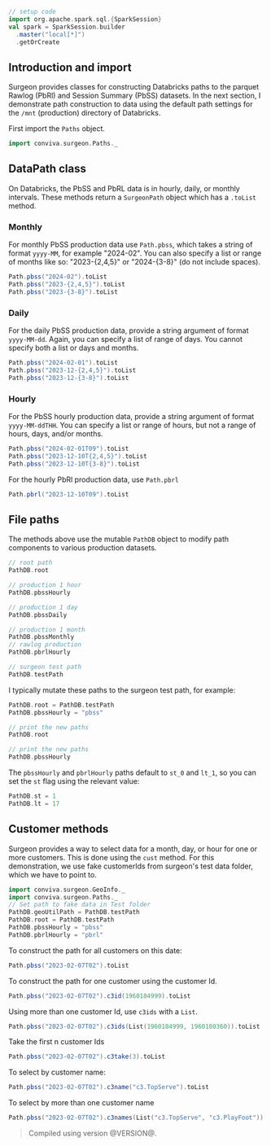 ```scala mdoc
// setup code
import org.apache.spark.sql.{SparkSession}
val spark = SparkSession.builder
  .master("local[*]")
  .getOrCreate
```

## Introduction and import

Surgeon provides classes for constructing Databricks paths to the parquet Rawlog (PbRl) and
Session Summary (PbSS) datasets. In the next section, I demonstrate path construction to data using the default path settings for  the `/mnt` (production)  directory of Databricks.

First import the `Paths` object. 

```scala mdoc 
import conviva.surgeon.Paths._
```

## DataPath class

On Databricks, the PbSS and PbRL data is in hourly, daily, or monthly intervals. These methods return a `SurgeonPath` object which has a `.toList` method.

### Monthly 
For monthly PbSS production data use `Path.pbss`, which takes a string of format `yyyy-MM`, for example "2024-02". You can also specify a list or range of months like so: "2023-{2,4,5}" or "2024-{3-8}" (do not include spaces).

```scala mdoc
Path.pbss("2024-02").toList
Path.pbss("2023-{2,4,5}").toList
Path.pbss("2023-{3-8}").toList
```

### Daily

For the daily PbSS production data, provide a string argument of format
`yyyy-MM-dd`. Again, you can specify a list of range of days. You cannot
specify both a list or days and months. 

```scala mdoc 
Path.pbss("2024-02-01").toList
Path.pbss("2023-12-{2,4,5}").toList
Path.pbss("2023-12-{3-8}").toList
```

### Hourly

For the PbSS hourly production data, provide a string argument of format
`yyyy-MM-ddTHH`. You can specify a list or range of hours, but not a range of hours, days,
and/or months. 

```scala mdoc 
Path.pbss("2024-02-01T09").toList
Path.pbss("2023-12-10T{2,4,5}").toList
Path.pbss("2023-12-10T{3-8}").toList
```
For the hourly PbRl production data, use `Path.pbrl`

```scala mdoc 
Path.pbrl("2023-12-10T09").toList
```

## File paths

The methods above use the mutable `PathDB` object to modify path components to various production datasets.

```scala mdoc 
// root path
PathDB.root

// production 1 hour
PathDB.pbssHourly    

// production 1 day   
PathDB.pbssDaily     

// production 1 month
PathDB.pbssMonthly   
// rawlog production
PathDB.pbrlHourly    

// surgeon test path
PathDB.testPath      
```

I typically mutate these paths to the surgeon test path, for example:

```scala mdoc
PathDB.root = PathDB.testPath 
PathDB.pbssHourly = "pbss"    

// print the new paths
PathDB.root                   

// print the new paths
PathDB.pbssHourly             
```



The `pbssHourly` and `pbrlHourly`  paths default to `st_0` and `lt_1`, so you can set the `st`
flag using the relevant value:

```scala mdoc 
PathDB.st = 1
PathDB.lt = 17
```

## Customer methods

Surgeon provides a way to select data for a month, day, or hour for one or more
customers. This is done using the `cust` method. For this demonstration, we use
fake customerIds from surgeon's test data folder, which we have to point to.

```scala mdoc
import conviva.surgeon.GeoInfo._
import conviva.surgeon.Paths._
// Set path to fake data in Test folder
PathDB.geoUtilPath = PathDB.testPath
PathDB.root = PathDB.testPath
PathDB.pbssHourly = "pbss"
PathDB.pbrlHourly = "pbrl"
```

 To construct the path for all customers on this date:
```scala mdoc
Path.pbss("2023-02-07T02").toList
```

To construct the path for one customer using the customer Id. 
```scala mdoc
Path.pbss("2023-02-07T02").c3id(1960184999).toList
```
Using more than one customer Id, use `c3ids` with a `List`.
```scala mdoc
Path.pbss("2023-02-07T02").c3ids(List(1960184999, 1960180360)).toList
```
Take the first n customer Ids
```scala mdoc
Path.pbss("2023-02-07T02").c3take(3).toList
```
To select by customer name:
```scala mdoc
Path.pbss("2023-02-07T02").c3name("c3.TopServe").toList
```
To select by more than one customer name 
```scala mdoc
Path.pbss("2023-02-07T02").c3names(List("c3.TopServe", "c3.PlayFoot")).toList
``` 

> Compiled using version @VERSION@. 
